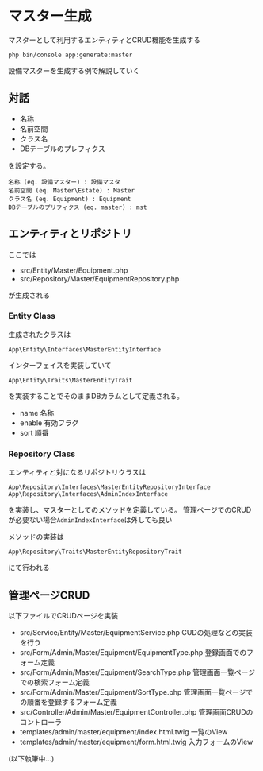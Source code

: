 # マスター生成

マスターとして利用するエンティティとCRUD機能を生成する

```
php bin/console app:generate:master
```

設備マスターを生成する例で解説していく

## 対話

- 名称
- 名前空間
- クラス名
- DBテーブルのプレフィクス

を設定する。

```
名称 (eq. 設備マスター) : 設備マスタ
名前空間 (eq. Master\Estate) : Master
クラス名 (eq. Equipment) : Equipment
DBテーブルのプリフィクス (eq. master) : mst
```

## エンティティとリポジトリ

ここでは
- src/Entity/Master/Equipment.php
- src/Repository/Master/EquipmentRepository.php

が生成される

### Entity Class
生成されたクラスは
```
App\Entity\Interfaces\MasterEntityInterface
```
インターフェイスを実装していて
```
App\Entity\Traits\MasterEntityTrait
```
を実装することでそのままDBカラムとして定義される。
 
- name 名称
- enable 有効フラグ
- sort 順番

### Repository Class
エンティティと対になるリポジトリクラスは
```
App\Repository\Interfaces\MasterEntityRepositoryInterface
App\Repository\Interfaces\AdminIndexInterface
```
を実装し、マスターとしてのメソッドを定義している。
管理ページでのCRUDが必要ない場合`AdminIndexInterface`は外しても良い

メソッドの実装は
```
App\Repository\Traits\MasterEntityRepositoryTrait
```
にて行われる

## 管理ページCRUD

以下ファイルでCRUDページを実装

- src/Service/Entity/Master/EquipmentService.php CUDの処理などの実装を行う
- src/Form/Admin/Master/Equipment/EquipmentType.php 登録画面でのフォーム定義
- src/Form/Admin/Master/Equipment/SearchType.php 管理画面一覧ページでの検索フォーム定義
- src/Form/Admin/Master/Equipment/SortType.php 管理画面一覧ページでの順番を登録するフォーム定義
- src/Controller/Admin/Master/EquipmentController.php 管理画面CRUDのコントローラ
- templates/admin/master/equipment/index.html.twig 一覧のView
- templates/admin/master/equipment/form.html.twig 入力フォームのView

(以下執筆中...)